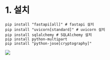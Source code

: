 
# 1. 설치
```
pip install "fastapi[all]" # fastapi 설치 
pip install "uvicorn[standard]" # uvicorn 설치
pip install sqlalchemy # SQLAlchemy 설치
pip install python-multipart
pip install "python-jose[cryptography]"
```


![](https://i.imgur.com/DgeX2CX.png)

